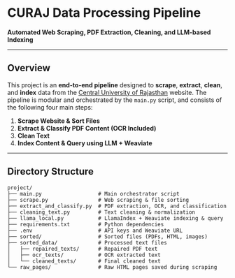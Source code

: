 # CURAJ Data Processing Pipeline
**Automated Web Scraping, PDF Extraction, Cleaning, and LLM-based Indexing**

---

## Overview

This project is an **end-to-end pipeline** designed to **scrape**, **extract**, **clean**, and **index** data from the [Central University of Rajasthan](https://curaj.ac.in/) website. The pipeline is modular and orchestrated by the `main.py` script, and consists of the following four main steps:

1. **Scrape Website & Sort Files**
2. **Extract & Classify PDF Content (OCR Included)**
3. **Clean Text**
4. **Index Content & Query using LLM + Weaviate**

---

## Directory Structure

```plaintext
project/
├── main.py                  # Main orchestrator script
├── scrape.py                # Web scraping & file sorting
├── extract_and_classify.py  # PDF extraction, OCR, and classification
├── cleaning_text.py         # Text cleaning & normalization
├── llama_local.py           # LlamaIndex + Weaviate indexing & query
├── requirements.txt         # Python dependencies
├── .env                     # API keys and Weaviate URL
├── sorted/                  # Sorted files (PDFs, HTML, images)
├── sorted_data/             # Processed text files
│   ├── repaired_texts/      # Repaired PDF text
│   ├── ocr_texts/           # OCR extracted text
│   └── cleaned_texts/       # Final cleaned text
└── raw_pages/               # Raw HTML pages saved during scraping

